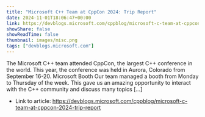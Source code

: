 ```yaml
---
title: "Microsoft C++ Team at CppCon 2024: Trip Report"
date: 2024-11-01T18:06:47+00:00
link: https://devblogs.microsoft.com/cppblog/microsoft-c-team-at-cppcon-2024-trip-report
showShare: false
showReadTime: false
thumbnail: images/misc.png
tags: ["devblogs.microsoft.com"]
---
```

The Microsoft C++ team attended CppCon, the largest C++ conference in the world. This year, the conference was held in Aurora, Colorado from September 16-20. Microsoft Booth Our team managed a booth from Monday to Thursday of the week. This gave us an amazing opportunity to interact with the C++ community and discuss many topics […]

- Link to article: https://devblogs.microsoft.com/cppblog/microsoft-c-team-at-cppcon-2024-trip-report